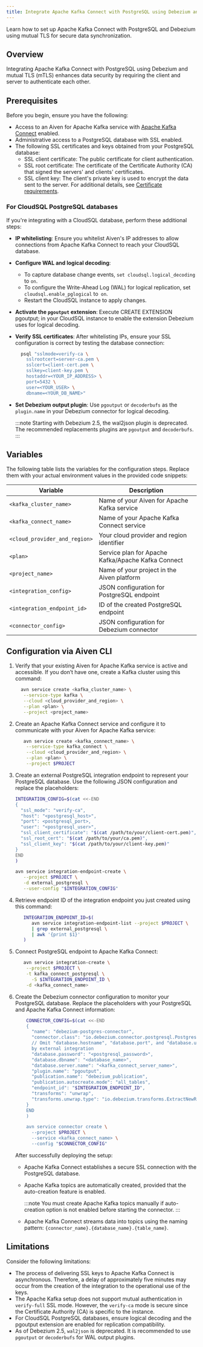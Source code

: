 ```yaml
---
title: Integrate Apache Kafka Connect with PostgreSQL using Debezium and mutual TLS
---
```


Learn how to set up Apache Kafka Connect with PostgreSQL and Debezium using mutual TLS for secure data synchronization.

## Overview

Integrating Apache Kafka Connect with PostgreSQL using Debezium and mutual TLS (mTLS)
enhances data security by requiring the client and server to authenticate each other.

## Prerequisites

Before you begin, ensure you have the following:

- Access to an Aiven for Apache Kafka service with
  [Apache Kafka Connect](/docs/products/kafka/kafka-connect/howto/enable-connect)
  enabled.
- Administrative access to a PostgreSQL database with SSL enabled.
- The following SSL certificates and keys obtained from your PostgreSQL database:
  - SSL client certificate: The public certificate for client authentication.
  - SSL root certificate: The certificate of the Certificate Authority (CA) that signed
    the servers' and clients' certificates.
  - SSL client key: The client's private key is used to encrypt the data sent to the
    server.
  For additional details, see
  [Certificate requirements](/docs/platform/concepts/tls-ssl-certificates#certificate-requirements).

### For CloudSQL PostgreSQL databases

If you're integrating with a CloudSQL database, perform these additional steps:

- **IP whitelisting**: Ensure you whitelist Aiven's IP addresses to allow connections
  from Apache Kafka Connect to reach your CloudSQL database.
- **Configure WAL and logical decoding**:
  - To capture database change events, `set cloudsql.logical_decoding` to `on`.
  - To configure the Write-Ahead Log (WAL) for logical replication, set
    `cloudsql.enable_pglogical` to` on`.
  - Restart the CloudSQL instance to apply changes.
- **Activate the `pgoutput` extension**: Execute CREATE EXTENSION pgoutput; in your
  CloudSQL instance to enable the extension Debezium uses for logical decoding.
- **Verify SSL certificates**: After whitelisting IPs, ensure your SSL configuration is
  correct by testing the database connection:

  ```bash
    psql "sslmode=verify-ca \
      sslrootcert=server-ca.pem \
      sslcert=client-cert.pem \
      sslkey=client-key.pem \
      hostaddr=<YOUR_IP_ADDRESS> \
      port=5432 \
      user=<YOUR_USER> \
      dbname=<YOUR_DB_NAME>"
  ```

- **Set Debezium output plugin**: Use `pgoutput` or `decoderbufs` as the `plugin.name` in
  your Debezium connector for logical decoding.

    :::note
      Starting with Debezium 2.5, the wal2json plugin is deprecated. The recommended
      replacements plugins are `pgoutput` and `decoderbufs`.
    :::

## Variables

The following table lists the variables for the configuration steps. Replace them with
your actual environment values in the provided code snippets:

| Variable | Description |
|---|---|
| `<kafka_cluster_name>` | Name of your Aiven for Apache Kafka service |
| `<kafka_connect_name>` | Name of your Apache Kafka Connect service |
| `<cloud_provider_and_region>` | Your cloud provider and region identifier |
| `<plan>` | Service plan for Apache Kafka/Apache Kafka Connect |
| `<project_name>` | Name of your project in the Aiven platform |
| `<integration_config>` | JSON configuration for PostgreSQL endpoint |
| `<integration_endpoint_id>` | ID of the created PostgreSQL endpoint |
| `<connector_config>` | JSON configuration for Debezium connector |

## Configuration via Aiven CLI

1. Verify that your existing Aiven for Apache Kafka service is active and accessible.
   If you don’t have one, create a Kafka cluster using this command:

    ```bash
      avn service create <kafka_cluster_name> \
       --service-type kafka \
       --cloud <cloud_provider_and_region> \
       --plan <plan> \
       --project <project_name>
    ```

1. Create an Apache Kafka Connect service and configure it to communicate with your
   Aiven for Apache Kafka service:

    ```bash
       avn service create <kafka_connect_name> \
        --service-type kafka_connect \
        --cloud <cloud_provider_and_region> \
        --plan <plan> \
        --project $PROJECT
    ```

1. Create an external PostgreSQL integration endpoint to represent your PostgreSQL
   database. Use the following JSON configuration and replace the placeholders:

    ```bash
    INTEGRATION_CONFIG=$(cat <<-END
    {
      "ssl_mode": "verify-ca",
      "host": "<postgresql_host>",
      "port": <postgresql_port>,
      "user": "<postgresql_user>",
      "ssl_client_certificate": "$(cat /path/to/your/client-cert.pem)",
      "ssl_root_cert": "$(cat /path/to/your/ca.pem)",
      "ssl_client_key": "$(cat /path/to/your/client-key.pem)"
    }
    END
    )

    avn service integration-endpoint-create \
	   --project $PROJECT \
	   -d external_postgresql \
	   --user-config "$INTEGRATION_CONFIG"

   ```

1. Retrieve endpoint ID of the integration endpoint you just created using this command:

    ```bash
       INTEGRATION_ENDPOINT_ID=$(
	      avn service integration-endpoint-list --project $PROJECT \
	      | grep external_postgresql \
	      | awk '{print $1}'
	   )
    ```

1. Connect PostgreSQL endpoint to Apache Kafka Connect:

   ```bash
      avn service integration-create \
       --project $PROJECT \
       -t kafka_connect_postgresql \
	     -S $INTEGRATION_ENDPOINT_ID \
       -d <kafka_connect_name>
   ```

1. Create the Debezium connector configuration to monitor your PostgreSQL database.
   Replace the placeholders with your PostgreSQL and Apache Kafka Connect information:

    ```bash
        CONNECTOR_CONFIG=$(cat <<-END
        {
          "name": "debezium-postgres-connector",
          "connector.class": "io.debezium.connector.postgresql.PostgresConnector",
          // Omit "database.hostname", "database.port", and "database.user" if provided
          by external integration
          "database.password": "<postgresql_password>",
          "database.dbname": "<database_name>",
          "database.server.name": "<kafka_connect_server_name>",
          "plugin.name": "pgoutput",
          "publication.name": "debezium_publication",
          "publication.autocreate.mode": "all_tables",
          "endpoint_id": "$INTEGRATION_ENDPOINT_ID",
          "transforms": "unwrap",
          "transforms.unwrap.type": "io.debezium.transforms.ExtractNewRecordState"
        }
        END
        )

        avn service connector create \
          --project $PROJECT \
          --service <kafka_connect_name> \
          --config "$CONNECTOR_CONFIG"
    ```

   After successfully deploying the setup:

   - Apache Kafka Connect establishes a secure SSL connection with the PostgreSQL
     database.
   - Apache Kafka topics are automatically created, provided that the auto-creation
     feature is enabled.

      :::note
        You must create Apache Kafka topics manually if auto-creation option is
        not enabled before starting the connector.
      :::

   - Apache Kafka Connect streams data into topics using the naming
   pattern: `{connector_name}.{database_name}.{table_name}`.

## Limitations

Consider the following limitations:

- The process of delivering SSL keys to Apache Kafka Connect is asynchronous.
  Therefore, a delay of approximately five minutes may occur from the creation of
  the integration to the operational use of the keys.
- The Apache Kafka setup does not support mutual authentication in `verify-full` SSL mode.
  However, the `verify-ca` mode is secure since the Certificate Authority (CA) is
  specific to the instance.
- For CloudSQL PostgreSQL databases, ensure logical decoding and the pgoutput extension
  are enabled for replication compatibility.
- As of Debezium 2.5, `wal2json` is deprecated. It is recommended to use `pgoutput`
  or `decoderbufs` for WAL output plugins.
